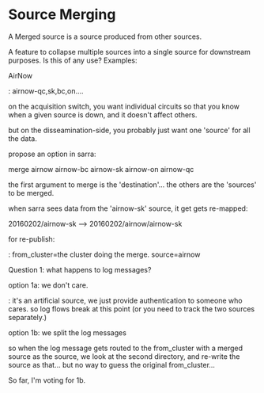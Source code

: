Source Merging
==============

A Merged source is a source produced from other sources.

A feature to collapse multiple sources into a single source for
downstream purposes. Is this of any use? Examples:

AirNow

:   airnow-qc,sk,bc,on....

on the acquisition switch, you want individual circuits so that you know
when a given source is down, and it doesn't affect others.

but on the disseamination-side, you probably just want one 'source' for
all the data.

propose an option in sarra:

merge airnow airnow-bc airnow-sk airnow-on airnow-qc

the first argument to merge is the 'destination'... the others are the
'sources' to be merged.

when sarra sees data from the 'airnow-sk' source, it get gets re-mapped:

20160202/airnow-sk --\> 20160202/airnow/airnow-sk

for re-publish:

:   from\_cluster=the cluster doing the merge. source=airnow

Question 1: what happens to log messages?

option 1a: we don't care.

:   it's an artificial source, we just provide authentication to someone
    who cares. so log flows break at this point (or you need to track
    the two sources separately.)

option 1b: we split the log messages

so when the log message gets routed to the from\_cluster with a merged
source as the source, we look at the second directory, and re-write the
source as that... but no way to guess the original from\_cluster...

So far, I'm voting for 1b.
